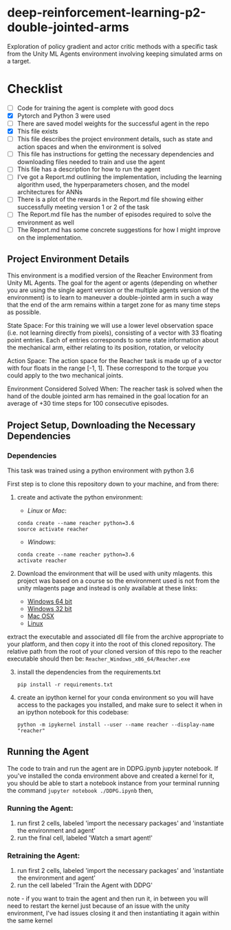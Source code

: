 # deep-reinforcement-learning-p2-double-jointed-arms
Exploration of policy gradient and actor critic methods with a specific task from the Unity ML Agents environment involving keeping simulated arms on a target.

# Checklist

- [ ] Code for training the agent is complete with good docs
- [x] Pytorch and Python 3 were used
- [ ] There are saved model weights for the successful agent in the repo
- [x] This file exists
- [ ] This file describes the project environment details, such as state and action spaces and when the environment is solved
- [ ] This file has instructions for getting the necessary dependencies and downloading files needed to train and use the agent
- [ ] This file has a description for how to run the agent
- [ ] I've got a Report.md outlining the implementation, including the learning algorithm used, the hyperparameters chosen, and the model architectures for ANNs
- [ ] There is a plot of the rewards in the Report.md file showing either successfully meeting version 1 or 2 of the task
- [ ] The Report.md file has the number of episodes required to solve the environment as well
- [ ] The Report.md has some concrete suggestions for how I might improve on the implementation. 

## Project Environment Details

This environment is a modified version of the Reacher Environment from Unity ML Agents. The goal for the agent or agents (depending on whether you are using the single agent version or the multiple agents version of the environment) is to learn to maneuver a double-jointed arm in such a way that the end of the arm remains within a target zone for as many time steps as possible.

State Space: For this training we will use a lower level observation space (i.e. not learning directly from pixels), consisting of a vector with 33 floating point entries. Each of entries corresponds to some state information about the mechanical arm, either relating to its position, rotation, or velocity

Action Space: The action space for the Reacher task is made up of a vector with four floats in the range [-1, 1]. These correspond to the torque you could apply to the two mechanical joints. 

Environment Considered Solved When: The reacher task is solved when the hand of the double jointed arm has remained in the goal location for an average of +30 time steps for 100 consecutive episodes.

## Project Setup, Downloading the Necessary Dependencies

### Dependencies

This task was trained using a python environment with python 3.6

First step is to clone this repository down to your machine, and from there:

1. create and activate the python environment:
    * *Linux* or *Mac*:
    ``` 
    conda create --name reacher python=3.6
    source activate reacher
    ```

    * *Windows*:
    ```
    conda create --name reacher python=3.6
    activate reacher
    ```

2. Download the environment that will be used with unity mlagents. this project was based on a course so the 
environment used is not from the unity mlagents page and instead is only available at these links:
    - [Windows 64 bit](https://s3-us-west-1.amazonaws.com/udacity-drlnd/P2/Reacher/one_agent/Reacher_Windows_x86_64.zip)
    - [Windows 32 bit](https://s3-us-west-1.amazonaws.com/udacity-drlnd/P2/Reacher/one_agent/Reacher_Windows_x86.zip)
    - [Mac OSX](https://s3-us-west-1.amazonaws.com/udacity-drlnd/P2/Reacher/one_agent/Reacher.app.zip)
    - [Linux](https://s3-us-west-1.amazonaws.com/udacity-drlnd/P2/Reacher/one_agent/Reacher_Linux.zip)

extract the executable and associated dll file from the archive appropriate to your platform, and then copy it into the root of this cloned repository. The relative path from the root of your cloned version of this repo 
to the reacher executable should then be: `Reacher_Windows_x86_64/Reacher.exe`

3. install the dependencies from the requirements.txt
    ```
    pip install -r requirements.txt
    ```

4. create an ipython kernel for your conda environment so you will have access to the packages you installed, and make sure to select it when in an ipython notebook for this codebase:
    ```
    python -m ipykernel install --user --name reacher --display-name "reacher"
    ```


## Running the Agent

The code to train and run the agent are in DDPG.ipynb jupyter notebook. If you've installed the conda environment above and created a kernel for it, you should be able to start a notebook instance from your terminal running the command `jupyter notebook ./DDPG.ipynb` then, 

### Running the Agent: 

1. run first 2 cells, labeled 'import the necessary packages' and 'instantiate the environment and agent'
2. run the final cell, labeled 'Watch a smart agent!'

### Retraining the Agent: 

1. run first 2 cells, labeled 'import the necessary packages' and 'instantiate the environment and agent'
2. run the cell labeled 'Train the Agent with DDPG'

note - if you want to train the agent and then run it, in between you will need to restart the kernel just because of an issue with the unity environment, I've had issues closing it and then instantiating it again within the same kernel

